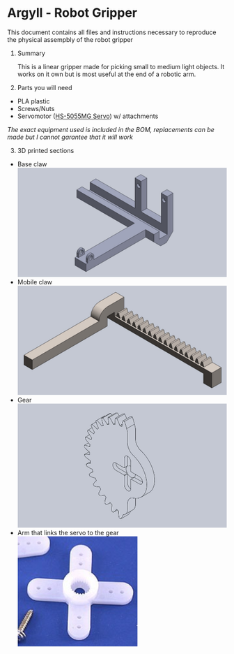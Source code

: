 # Argyll - Robot Gripper
This document contains all files and instructions necessary to reproduce the physical assempbly of the robot gripper
1. Summary

   This is a linear gripper made for picking small to medium light objects. It works on it own but is most useful at the end of a robotic arm.
    
2. Parts you will need  
  - PLA plastic
  - Screws/Nuts
  - Servomotor ([HS-5055MG Servo](https://www.servocity.com/hs-5055mg-servo)) w/ attachments
  
  *The exact equipment used is included in the BOM, replacements can be made but I cannot garantee that it will work*
  
3. 3D printed sections

  - Base claw
  ![Base claw](https://github.com/charles-maheu/Argyll---developement/blob/master/Robot%20gripper/Image/Gripper_base.jpg)
  - Mobile claw
  ![Image](https://github.com/charles-maheu/Argyll---developement/blob/master/Robot%20gripper/Image/Gripper_mobile.jpg)
  - Gear
  ![Gear](https://github.com/charles-maheu/Argyll---developement/blob/master/Robot%20gripper/Image/Gear.jpg)
  - Arm that links the servo to the gear  
  ![Arm](https://github.com/charles-maheu/Argyll---developement/blob/master/Robot%20gripper/Image/Arm.png)
